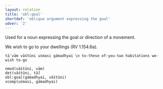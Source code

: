 ```yaml
---
layout: relation
title: 'obl:goal'
shortdef: 'oblique argument expressing the goal'
udver: '2'
---
```


Used for a noun expressing the goal or direction of a movement.

We wish to go to your dwellings (RV 1.154.6a).
~~~ sdparse
tā́ vām vā́stūni uśmasi gámadhyai \n to-these of-you-two habitations we-wish to-go

nmod(vā́stūni, vām)
det(vā́stūni, tā́)
obl:goal(gámadhyai, vā́stūni)
xcomp(uśmasi, gámadhyai)
~~~
<!-- Interlanguage links updated Ne 5. května 2024, 18:21:37 CEST -->

